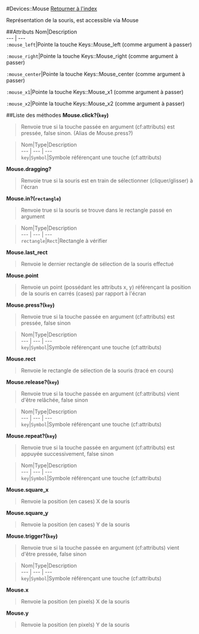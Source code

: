 #Devices::Mouse
[Retourner à l'index](README.md)

Représentation de la souris, est accessible via Mouse

##Attributs
Nom|Description  
--- | ---  
`:mouse_left`|Pointe la touche Keys::Mouse_left (comme argument à passer)

`:mouse_right`|Pointe la touche Keys::Mouse_right (comme argument à passer)

`:mouse_center`|Pointe la touche Keys::Mouse_center (comme argument à passer)

`:mouse_x1`|Pointe la touche Keys::Mouse_x1 (comme argument à passer)

`:mouse_x2`|Pointe la touche Keys::Mouse_x2 (comme argument à passer)

##Liste des méthodes
**Mouse.click?(`key`)**

> Renvoie true si la touche passée en argument (cf:attributs) est pressée, false sinon. (Alias de Mouse.press?)  
  
> Nom|Type|Description  
--- | --- | ---  
`key`|`Symbol`|Symbole référençant une touche (cf:attributs)

  




**Mouse.dragging?**

> Renvoie true si la souris est en train de sélectionner (cliquer/glisser) à l'écran  
  
>   




**Mouse.in?(`rectangle`)**

> Renvoie true si la souris se trouve dans le rectangle passé en argument  
  
> Nom|Type|Description  
--- | --- | ---  
`rectangle`|`Rect`|Rectangle à vérifier

  




**Mouse.last_rect**

> Renvoie le dernier rectangle de sélection de la souris effectué  
  
>   




**Mouse.point**

> Renvoie un point (possédant les attributs x, y) référençant la position de la souris en carrés (cases) par rapport à l'écran  
  
>   




**Mouse.press?(`key`)**

> Renvoie true si la touche passée en argument (cf:attributs) est pressée, false sinon  
  
> Nom|Type|Description  
--- | --- | ---  
`key`|`Symbol`|Symbole référençant une touche (cf:attributs)

  




**Mouse.rect**

> Renvoie le rectangle de sélection de la souris (tracé en cours)  
  
>   




**Mouse.release?(`key`)**

> Renvoie true si la touche passée en argument (cf:attributs) vient d'être relâchée, false sinon  
  
> Nom|Type|Description  
--- | --- | ---  
`key`|`Symbol`|Symbole référençant une touche (cf:attributs)

  




**Mouse.repeat?(`key`)**

> Renvoie true si la touche passée en argument (cf:attributs) est appuyée successivement, false sinon  
  
> Nom|Type|Description  
--- | --- | ---  
`key`|`Symbol`|Symbole référençant une touche (cf:attributs)

  




**Mouse.square_x**

> Renvoie la position (en cases) X de la souris  
  
>   




**Mouse.square_y**

> Renvoie la position (en cases) Y de la souris  
  
>   




**Mouse.trigger?(`key`)**

> Renvoie true si la touche passée en argument (cf:attributs) vient d'être pressée, false sinon  
  
> Nom|Type|Description  
--- | --- | ---  
`key`|`Symbol`|Symbole référençant une touche (cf:attributs)

  




**Mouse.x**

> Renvoie la position (en pixels) X de la souris  
  
>   




**Mouse.y**

> Renvoie la position (en pixels) Y de la souris  
  
>   




